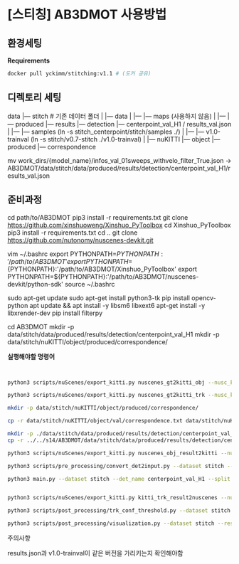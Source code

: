 # [스티칭] AB3DMOT 사용방법

## 환경세팅

**Requirements**

```bash
docker pull yckimm/stitching:v1.1 # (도커 공유)
```

## 디렉토리 세팅

data
|— stitch # 기존 데이터 폴더
|    |— data
|    |—    |— maps (사용하지 않음)
|    |—    |— produced    |— results    |— detection    |— centerpoint_val_H1 / results_val.json
|    |—    |— samples (ln -s stitch_centerpoint/stitch/samples ./)
|    |—    |— v1.0-trainval (ln -s stitch/v0.7-stitch ./v1.0-trainval)
|    |— nuKITTI    |— object    |— produced    |— correspondence


mv work_dirs/{model_name}/infos_val_01sweeps_withvelo_filter_True.json → AB3DMOT/data/stitch/data/produced/results/detection/centerpoint_val_H1/results_val.json

## 준비과정

cd path/to/AB3DMOT
pip3 install -r requirements.txt
git clone https://github.com/xinshuoweng/Xinshuo_PyToolbox
cd Xinshuo_PyToolbox
pip3 install -r requirements.txt
cd ..
git clone https://github.com/nutonomy/nuscenes-devkit.git

vim ~/.bashrc
export PYTHONPATH=${PYTHONPATH}:'/path/to/AB3DMOT'
export PYTHONPATH=${PYTHONPATH}:'/path/to/AB3DMOT/Xinshuo_PyToolbox'
export PYTHONPATH=${PYTHONPATH}:'/path/to/AB3DMOT/nuscenes-devkit/python-sdk'
source ~/.bashrc

sudo apt-get update
sudo apt-get install python3-tk
pip install opencv-python
apt update && apt install -y libsm6 libxext6
apt-get install -y libxrender-dev
pip install filterpy


cd AB3DMOT
mkdir -p data/stitch/data/produced/results/detection/centerpoint_val_H1
mkdir -p data/stitch/nuKITTI/object/produced/correspondence/


**실행해야할 명령어**

```bash


python3 scripts/nuScenes/export_kitti.py nuscenes_gt2kitti_obj --nusc_kitti_root ./data/stitch/nuKITTI --data_root ./data/stitch/data --result_root ./results/stitch --result_name centerpoint_val_H1 --split val

python3 scripts/nuScenes/export_kitti.py nuscenes_gt2kitti_trk --nusc_kitti_root ./data/stitch/nuKITTI --data_root ./data/stitch/data --result_root ./results/stitch --result_name centerpoint_val_H1 --split val

mkdir -p data/stitch/nuKITTI/object/produced/correspondence/

cp -r data/stitch/nuKITTI/object/val/correspondence.txt data/stitch/nuKITTI/object/produced/correspondence/val.txt

mkdir -p ./data/stitch/data/produced/results/detection/centerpoint_val_H1
cp -r ../../s14/AB3DMOT/data/stitch/data/produced/results/detection/centerpoint_val_H1/results_val_track.json ./data/stitch/data/produced/results/detection/centerpoint_val_H1/

python3 scripts/nuScenes/export_kitti.py nuscenes_obj_result2kitti --nusc_kitti_root ./data/stitch/nuKITTI --data_root ./data/stitch/data --result_root ./results/stitch --result_name centerpoint_val_H1 --split val

python3 scripts/pre_processing/convert_det2input.py --dataset stitch --split val --det_name centerpoint_val_H1

python3 main.py --dataset stitch --det_name centerpoint_val_H1 --split val


python3 scripts/nuScenes/export_kitti.py kitti_trk_result2nuscenes --nusc_kitti_root ./data/stitch/nuKITTI --data_root ./data/stitch/data --result_root ./results/stitch --result_name centerpoint_val_H1_val_H1 --split val

python3 scripts/post_processing/trk_conf_threshold.py --dataset stitch --result_sha centerpoint_val_H1_val_H1

python3 scripts/post_processing/visualization.py --dataset stitch --result_sha centerpoint_val_H1_val_H1_thres --split val --dataset stitch --split val
```


주의사항

results.json과 v1.0-trainval이 같은 버전을 가리키는지 확인해야함
